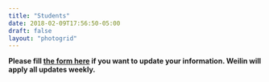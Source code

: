 ```yaml
---
title: "Students"
date: 2018-02-09T17:56:50-05:00
draft: false
layout: "photogrid"
---
```


**Please fill [the form here](https://docs.google.com/forms/d/e/1FAIpQLSfOwxlFL-IQtFKf4Gk91dJPtyZbqzwBhNmgO6TcAIkT3z4tpg/viewform) if you want to update your information. Weilin will apply all updates weekly.**
